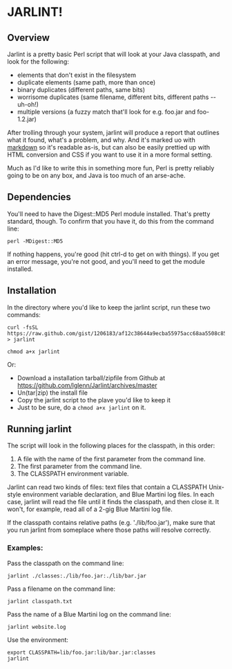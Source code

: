 JARLINT!
========

Overview
--------

Jarlint is a pretty basic Perl script that will look at your Java classpath, and look for the following:

* elements that don't exist in the filesystem
* duplicate elements (same path, more than once)
* binary duplicates (different paths, same bits)
* worrisome duplicates (same filename, different bits, different paths -- uh-oh!)
* multiple versions (a fuzzy match that'll look for e.g. foo.jar and foo-1.2.jar)

After trolling through your system, jarlint will produce a report that outlines what it found, what's a problem, and why. And it's marked uo with [markdown](http://daringfireball.net/projects/markdown/) so it's readable as-is, but can also be easily prettied up with HTML conversion and CSS if you want to use it in a more formal setting. 

Much as I'd like to write this in something more fun, Perl is pretty reliably going to be on any box, and Java is too much of an arse-ache.

Dependencies
------------

You'll need to have the Digest::MD5 Perl module installed. That's pretty standard, though. To confirm that you have it, do this from the command line: 

    perl -MDigest::MD5

If nothing happens, you're good (hit ctrl-d to get on with things). If you get an error message, you're not good, and you'll need to get the module installed. 

Installation
------------

In the directory where you'd like to keep the jarlint script, run these two commands: 

    curl -fsSL https://raw.github.com/gist/1206183/af12c38644a9ecba55975acc68aa5508c85bd41d/jarlint > jarlint

    chmod a+x jarlint

Or:

* Download a installation tarball/zipfile from Github at https://github.com/lglenn/Jarlint/archives/master
* Un(tar|zip) the install file
* Copy the jarlint script to the plave you'd like to keep it
* Just to be sure, do a `chmod a+x jarlint` on it. 

Running jarlint
---------------

The script will look in the following places for the classpath, in this order:

1. A file with the name of the first parameter from the command line.
2. The first parameter from the command line.
3. The CLASSPATH environment variable.

Jarlint can read two kinds of files: text files that contain a CLASSPATH Unix-style environment variable declaration, and Blue Martini log files. In each case, jarlint will read the file until it finds the classpath, and then close it. It won't, for example, read all of a 2-gig Blue Martini log file. 

If the classpath contains relative paths (e.g. './lib/foo.jar'), make sure that you run jarlint from someplace where those paths will resolve correctly.

### Examples:

Pass the classpath on the command line:

    jarlint ./classes:./lib/foo.jar:./lib/bar.jar

Pass a filename on the command line:

    jarlint classpath.txt

Pass the name of a Blue Martini log on the command line: 

    jarlint website.log

Use the environment:

    export CLASSPATH=lib/foo.jar:lib/bar.jar:classes
    jarlint
